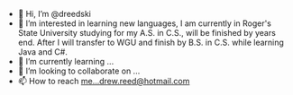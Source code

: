 - 👋 Hi, I’m @dreedski
- 👀 I’m interested in learning new languages, I am currently in Roger's State University studying for my A.S. in C.S., will be finished by years end. 
After I will transfer to WGU and finish by B.S. in C.S. while learning Java and C#.
- 🌱 I’m currently learning ...
- 💞️ I’m looking to collaborate on ...
- 📫 How to reach me...drew.reed@hotmail.com

<!---
dreedski/dreedski is a ✨ special ✨ repository because its `README.md` (this file) appears on your GitHub profile.
You can click the Preview link to take a look at your changes.
--->
